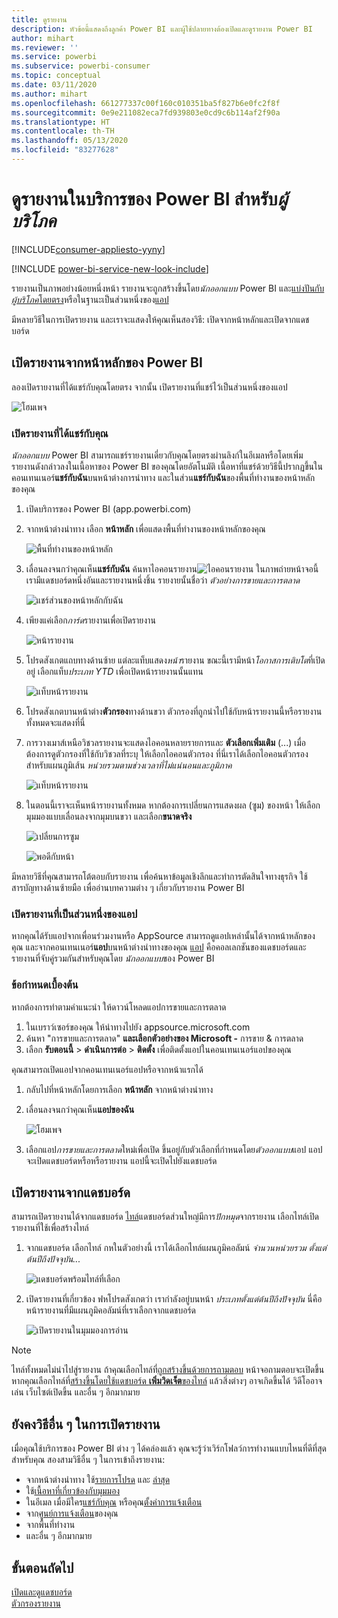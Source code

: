 ```yaml
---
title: ดูรายงาน
description: หัวข้อนี้แสดงถึงลูกค้า Power BI และผู้ใช้ปลายทางต้องเปิดและดูรายงาน Power BI
author: mihart
ms.reviewer: ''
ms.service: powerbi
ms.subservice: powerbi-consumer
ms.topic: conceptual
ms.date: 03/11/2020
ms.author: mihart
ms.openlocfilehash: 661277337c00f160c010351ba5f827b6e0fc2f8f
ms.sourcegitcommit: 0e9e211082eca7fd939803e0cd9c6b114af2f90a
ms.translationtype: HT
ms.contentlocale: th-TH
ms.lasthandoff: 05/13/2020
ms.locfileid: "83277628"
---
```

# <a name="view-a-report-in-the-power-bi-service-for-consumers"></a>ดูรายงานในบริการของ Power BI สำหรับ*ผู้บริโภค*

[!INCLUDE[consumer-appliesto-yyny](../includes/consumer-appliesto-yyny.md)]

[!INCLUDE [power-bi-service-new-look-include](../includes/power-bi-service-new-look-include.md)]

รายงานเป็นภาพอย่างน้อยหนึ่งหน้า รายงานจะถูกสร้างขึ้นโดย*นักออกแบบ* Power BI และ[แบ่งปันกับ*ผู้บริโภค*โดยตรง](end-user-shared-with-me.md)หรือในฐานะเป็นส่วนหนึ่งของ[แอป](end-user-apps.md) 

มีหลายวิธีในการเปิดรายงาน และเราจะแสดงให้คุณเห็นสองวิธี: เปิดจากหน้าหลักและเปิดจากแดชบอร์ด 

<!-- add art-->


## <a name="open-a-report-from-power-bi-home"></a>เปิดรายงานจากหน้าหลักของ Power BI
ลองเปิดรายงานที่ได้แชร์กับคุณโดยตรง จากนั้น เปิดรายงานที่แชร์ไว้เป็นส่วนหนึ่งของแอป

   ![โฮมเพจ](./media/end-user-report-open/power-bi-home-canvas.png)

### <a name="open-a-report-that-has-been-shared-with-you"></a>เปิดรายงานที่ได้แชร์กับคุณ
*นักออกแบบ* Power BI สามารถแชร์รายงานเดี่ยวกับคุณโดยตรงผ่านลิงก์ในอีเมลหรือโดยเพิ่มรายงานดังกล่าวลงในเนื้อหาของ Power BI ของคุณโดยอัตโนมัติ เนื้อหาที่แชร์ด้วยวิธีนี้ปรากฏขึ้นในคอนเทนเนอร์**แชร์กับฉัน**บนหน้าต่างการนำทาง และในส่วน**แชร์กับฉัน**ของพื้นที่ทำงานของหน้าหลักของคุณ

1. เปิดบริการของ Power BI (app.powerbi.com)

2. จากหน้าต่างนำทาง เลือก **หน้าหลัก** เพื่อแสดงพื้นที่ทำงานของหน้าหลักของคุณ  

   ![พื้นที่ทำงานของหน้าหลัก](./media/end-user-report-open/power-bi-select-home-new.png)
   
3. เลื่อนลงจนกว่าคุณเห็น**แชร์กับฉัน** ค้นหาไอคอนรายงาน![ไอคอนรายงาน](./media/end-user-report-open/power-bi-report-icon.png) ในภาพถ่ายหน้าจอนี้ เรามีแดชบอร์ดหนึ่งอันและรายงานหนึ่งชิ้น รายงายนั้นชื่อว่า *ตัวอย่างการขายและการตลาด* 
   
   ![แชร์ส่วนของหน้าหลักกับฉัน](./media/end-user-report-open/power-bi-shared-new.png)

4. เพียงแค่เลือก*การ์ด*รายงานเพื่อเปิดรายงาน

   ![หน้ารายงาน](./media/end-user-report-open/power-bi-open.png)

5. โปรดสังเกตแถบทางด้านซ้าย  แต่ละแท็บแสดง*หน้า*รายงาน ขณะนี้เรามีหน้า*โอกาสการเติบโต*ที่เปิดอยู่ เลือกแท็บ*ประเภท YTD* เพื่อเปิดหน้ารายงานนั้นแทน 

   ![แท็บหน้ารายงาน](./media/end-user-report-open/power-bi-ytd.png)

6. โปรดสังเกตบานหน้าต่าง**ตัวกรอง**ทางด้านขวา ตัวกรองที่ถูกนำไปใช้กับหน้ารายงานนี้หรือรายงานทั้งหมดจะแสดงที่นี่

7. การวางเมาส์เหนือวิชวลรายงานจะแสดงไอคอนหลายรายการและ **ตัวเลือกเพิ่มเติม** (...) เมื่อต้องการดูตัวกรองที่ใช้กับวิชวลที่ระบุ ให้เลือกไอคอนตัวกรอง ที่นี่เราได้เลือกไอคอนตัวกรองสำหรับแผนภูมิเส้น *หน่วยรวมตามช่วงเวลาที่ไม่แน่นอนและภูมิภาค*

   ![แท็บหน้ารายงาน](./media/end-user-report-open/power-bi-visual-filters.png)

6. ในตอนนี้เราจะเห็นหน้ารายงานทั้งหมด หากต้องการเปลี่ยนการแสดงผล (ซูม) ของหน้า ให้เลือกมุมมองแบบเลื่อนลงจากมุมบนขวา และเลือก**ขนาดจริง**

   ![เปลี่ยนการซูม](./media/end-user-report-open/power-bi-fit-new.png)

   ![พอดีกับหน้า](./media/end-user-report-open/power-bi-actual.png)

มีหลายวิธีที่คุณสามารถโต้ตอบกับรายงาน เพื่อค้นหาข้อมูลเชิงลึกและทำการตัดสินใจทางธุรกิจ  ใช้สารบัญทางด้านซ้ายมือ เพื่ออ่านบทความต่าง ๆ เกี่ยวกับรายงาน Power BI 

### <a name="open-a-report-that-is-part-of-an-app"></a>เปิดรายงานที่เป็นส่วนหนึ่งของแอป
หากคุณได้รับแอปจากเพื่อนร่วมงานหรือ AppSource สามารถดูแอปเหล่านั้นได้จากหน้าหลักของคุณ และจากคอนเทนเนอร์**แอป**บนหน้าต่างนำทางของคุณ [แอป](end-user-apps.md) คือคอลเลกชันของแดชบอร์ดและรายงานที่จับคู่รวมกันสำหรับคุณโดย *นักออกแบบ*ของ Power BI

### <a name="prerequisites"></a>ข้อกำหนดเบื้องต้น
หากต้องการทำตามคำแนะนำ ให้ดาวน์โหลดแอปการขายและการตลาด
1. ในเบราว์เซอร์ของคุณ ให้นำทางไปยัง appsource.microsoft.com
1. ค้นหา "การขายและการตลาด" **และเลือกตัวอย่างของ Microsoft -** การขาย & การตลาด
1. เลือก **รับตอนนี้** > **ดำเนินการต่อ** > **ติดตั้ง** เพื่อติดตั้งแอปในคอนเทนเนอร์แอปของคุณ 

คุณสามารถเปิดแอปจากคอนเทนเนอร์แอปหรือจากหน้าแรกได้
1. กลับไปที่หน้าหลักโดยการเลือก **หน้าหลัก** จากหน้าต่างนำทาง

7. เลื่อนลงจนกว่าคุณเห็น**แอปของฉัน**

   ![โฮมเพจ](./media/end-user-report-open/power-bi-app.png)

8. เลือกแอป*การขายและการตลาด*ใหม่เพื่อเปิด ขึ้นอยู่กับตัวเลือกที่กำหนดโดย*ตัวออกแบบ*แอป แอปจะเปิดแดชบอร์ดหรือหรือรายงาน แอปนี้จะเปิดไปยังแดชบอร์ด  


## <a name="open-a-report-from-a-dashboard"></a>เปิดรายงานจากแดชบอร์ด
สามารถเปิดรายงานได้จากแดชบอร์ด [ไทล์](end-user-tiles.md)แดชบอร์ดส่วนใหญ่มีการ*ปักหมุด*จากรายงาน เลือกไทล์เปิดรายงานที่ใช้เพื่อสร้างไทล์ 

1. จากแดชบอร์ด เลือกไทล์ กหในตัวอย่างนี้ เราได้เลือกไทล์แผนภูมิคอลัมน์ *จำนวนหน่วยรวม ตั้งแต่ต้นปีถึงปัจจุบัน...*

    ![แดชบอร์ดพร้อมไทล์ที่เลือก](./media/end-user-report-open/power-bi-dashboard.png)

2.  เปิดรายงานที่เกี่ยวข้อง ฟหโปรดสังเกตว่า เรากำลังอยู่บนหน้า *ประเภทตั้งแต่ต้นปีถึงปัจจุบัน* นี่คือหน้ารายงานที่มีแผนภูมิคอลัมน์ที่เราเลือกจากแดชบอร์ด

    ![เปิดรายงานในมุมมองการอ่าน](./media/end-user-report-open/power-bi-report-tabs.png)

> [!NOTE]
> ไทล์ทั้งหมดไม่นำไปสู่รายงาน ถ้าคุณเลือกไทล์ที่[ถูกสร้างขึ้นด้วยการถามตอบ](end-user-q-and-a.md) หน้าจอถามตอบจะเปิดขึ้น หากคุณเลือกไทล์ที่[สร้างขึ้นโดยใช้แดชบอร์ด **เพิ่มวิดเจ็ต**ของไทล์](../create-reports/service-dashboard-add-widget.md) แล้วสิ่งต่างๆ อาจเกิดขึ้นได้ วิดีโออาจเล่น เว็บไซต์เปิดขึ้น และอื่น ๆ อีกมากมาย  


##  <a name="still-more-ways-to-open-a-report"></a>ยังคงวิธีอื่น ๆ ในการเปิดรายงาน
เมื่อคุณใช้บริการของ Power BI ต่าง ๆ ได้คล่องแล้ว คุณจะรู้ว่าเวิร์กโฟลว์การทำงานแบบไหนที่ดีที่สุดสำหรับคุณ สองสามวิธีอื่น ๆ ในการเข้าถึงรายงาน:
- จากหน้าต่างนำทาง ใช้[รายการโปรด](end-user-favorite.md) และ [ล่าสุด](end-user-recent.md)    
- ใช้[เนื้อหาที่เกี่ยวข้องกับมุมมอง](end-user-related.md)    
- ในอีเมล เมื่อมีใคร[แชร์กับคุณ](../collaborate-share/service-share-reports.md) หรือคุณ[ตั้งค่าการแจ้งเตือน](end-user-alerts.md)    
- จาก[ศูนย์การแจ้งเตือน](end-user-notification-center.md)ของคุณ    
- จากพื้นที่ทำงาน
- และอื่น ๆ อีกมากมาย

## <a name="next-steps"></a>ขั้นตอนถัดไป
[เปิดและดูแดชบอร์ด](end-user-dashboard-open.md)    
[ตัวกรองรายงาน](end-user-report-filter.md)

